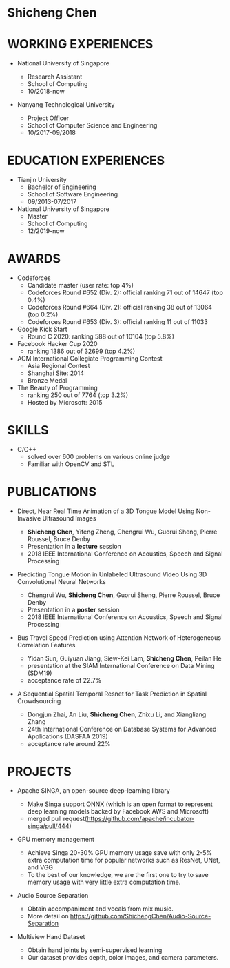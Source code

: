 # Shicheng Chen

# WORKING EXPERIENCES
- National University of Singapore
    - Research Assistant
    - School of Computing
    - 10/2018-now

- Nanyang Technological University
    - Project Officer
    - School of Computer Science and Engineering
    - 10/2017-09/2018

# EDUCATION EXPERIENCES
- Tianjin University
    - Bachelor of Engineering
    - School of Software Engineering
    - 09/2013-07/2017
- National University of Singapore
    - Master
    - School of Computing
    - 12/2019-now

# AWARDS
- Codeforces 
	- Candidate master (user rate: top 4%)
	- Codeforces Round #652 (Div. 2): official ranking 71 out of 14647 (top 0.4%)
	- Codeforces Round #664 (Div. 2): official ranking 38 out of 13064 (top 0.2%)
	- Codeforces Round #653 (Div. 3): official ranking 11 out of 11033
- Google Kick Start
    - Round C 2020: ranking 588 out of 10104 (top 5.8%)
- Facebook Hacker Cup 2020 
    - ranking 1386 out of 32699 (top 4.2%)
- ACM International Collegiate Programming Contest
	- Asia Regional Contest 
	- Shanghai Site: 2014
	- Bronze Medal
- The Beauty of Programming
	- ranking 250 out of 7764 (top 3.2%)
	- Hosted by Microsoft: 2015

# SKILLS
- C/C++
    - solved over 600 problems on various online judge
    - Familiar with OpenCV and STL




# PUBLICATIONS
- Direct, Near Real Time Animation of a 3D Tongue Model Using Non-Invasive
Ultrasound Images
	- **Shicheng Chen**, Yifeng Zheng, Chengrui Wu, Guorui Sheng, Pierre Roussel, Bruce Denby
	- Presentation in a **lecture** session
	- 2018 IEEE International Conference on Acoustics, Speech and Signal Processing
    
- Predicting Tongue Motion in Unlabeled Ultrasound Video Using 3D Convolutional Neural Networks
    
	- Chengrui Wu, **Shicheng Chen**, Guorui Sheng, Pierre Roussel, Bruce Denby
	- Presentation in a **poster** session
	- 2018 IEEE International Conference on Acoustics, Speech and Signal Processing
    
- Bus Travel Speed Prediction using Attention Network of Heterogeneous Correlation Features
	- Yidan Sun, Guiyuan Jiang, Siew-Kei Lam, **Shicheng Chen**, Peilan He
	- presentation at the SIAM International Conference on Data Mining (SDM19)	
	- acceptance rate of 22.7%
	
- A Sequential Spatial Temporal Resnet for Task Prediction in Spatial Crowdsourcing
	- Dongjun Zhai, An Liu, **Shicheng Chen**, Zhixu Li, and Xiangliang Zhang
	- 24th International Conference on Database Systems for Advanced Applications (DASFAA 2019)
	- acceptance rate around 22%


# PROJECTS
- Apache SINGA, an open-source deep-learning library
    - Make Singa support ONNX (which is an open format to represent deep learning models backed by Facebook AWS and Microsoft)
    - merged pull request(https://github.com/apache/incubator-singa/pull/444)

- GPU memory management
    - Achieve Singa 20-30% GPU memory usage save with only 2-5% extra computation time for popular networks such as ResNet, UNet, and VGG
    - To the best of our knowledge, we are the first one to try to save memory usage with very little extra computation time.
    
- Audio Source Separation
    - Obtain accompaniment and vocals from mix music.
    - More detail on https://github.com/ShichengChen/Audio-Source-Separation
   
- Multiview Hand Dataset
    - Obtain hand joints by semi-supervised learning
    - Our dataset provides depth, color images, and camera parameters.     


